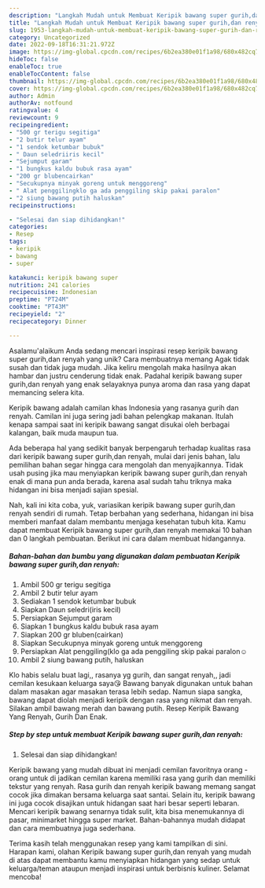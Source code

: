 ```yaml
---
description: "Langkah Mudah untuk Membuat Keripik bawang super gurih,dan renyah{ yang Enak Banget"
title: "Langkah Mudah untuk Membuat Keripik bawang super gurih,dan renyah{ yang Enak Banget"
slug: 1953-langkah-mudah-untuk-membuat-keripik-bawang-super-gurih-dan-renyah-yang-enak-banget
category: Uncategorized
date: 2022-09-18T16:31:21.972Z
image: https://img-global.cpcdn.com/recipes/6b2ea380e01f1a98/680x482cq70/keripik-bawang-super-gurihdan-renyah-foto-resep-utama.jpg
hideToc: false
enableToc: true
enableTocContent: false
thumbnail: https://img-global.cpcdn.com/recipes/6b2ea380e01f1a98/680x482cq70/keripik-bawang-super-gurihdan-renyah-foto-resep-utama.jpg
cover: https://img-global.cpcdn.com/recipes/6b2ea380e01f1a98/680x482cq70/keripik-bawang-super-gurihdan-renyah-foto-resep-utama.jpg
author: Admin
authorAv: notfound
ratingvalue: 4
reviewcount: 9
recipeingredient:
- "500 gr terigu segitiga"
- "2 butir telur ayam"
- "1 sendok ketumbar bubuk"
- " Daun seledriiris kecil"
- "Sejumput garam"
- "1 bungkus kaldu bubuk rasa ayam"
- "200 gr blubencairkan"
- "Secukupnya minyak goreng untuk menggoreng"
- " Alat penggilingklo ga ada penggiling skip pakai paralon"
- "2 siung bawang putih haluskan"
recipeinstructions:

- "Selesai dan siap dihidangkan!"
categories:
- Resep
tags:
- keripik
- bawang
- super

katakunci: keripik bawang super 
nutrition: 241 calories
recipecuisine: Indonesian
preptime: "PT24M"
cooktime: "PT43M"
recipeyield: "2"
recipecategory: Dinner

---
```



Asalamu'alaikum Anda sedang mencari inspirasi resep keripik bawang super gurih,dan renyah yang unik? Cara membuatnya memang Agak tidak susah dan tidak juga mudah. Jika keliru mengolah maka hasilnya akan hambar dan justru cenderung tidak enak. Padahal keripik bawang super gurih,dan renyah yang enak selayaknya punya aroma dan rasa yang dapat memancing selera kita.


Keripik bawang adalah camilan khas Indonesia yang rasanya gurih dan renyah. Camilan ini juga sering jadi bahan pelengkap makanan. Itulah kenapa sampai saat ini keripik bawang sangat disukai oleh berbagai kalangan, baik muda maupun tua.

Ada beberapa hal yang sedikit banyak berpengaruh terhadap kualitas rasa dari keripik bawang super gurih,dan renyah, mulai dari jenis bahan, lalu pemilihan bahan segar hingga cara mengolah dan menyajikannya. Tidak usah pusing jika mau menyiapkan keripik bawang super gurih,dan renyah enak di mana pun anda berada, karena asal sudah tahu triknya maka hidangan ini bisa menjadi sajian spesial.


Nah, kali ini kita coba, yuk, variasikan keripik bawang super gurih,dan renyah sendiri di rumah. Tetap berbahan yang sederhana, hidangan ini bisa memberi manfaat dalam membantu menjaga kesehatan tubuh kita. Kamu dapat membuat Keripik bawang super gurih,dan renyah memakai 10 bahan dan 0 langkah pembuatan. Berikut ini cara dalam membuat hidangannya.

<!--inarticleads1-->

##### Bahan-bahan dan bumbu yang digunakan dalam pembuatan Keripik bawang super gurih,dan renyah:

1. Ambil 500 gr terigu segitiga
1. Ambil 2 butir telur ayam
1. Sediakan 1 sendok ketumbar bubuk
1. Siapkan  Daun seledri(iris kecil)
1. Persiapkan Sejumput garam
1. Siapkan 1 bungkus kaldu bubuk rasa ayam
1. Siapkan 200 gr bluben(cairkan)
1. Siapkan Secukupnya minyak goreng untuk menggoreng
1. Persiapkan  Alat penggiling(klo ga ada penggiling skip pakai paralon☺
1. Ambil 2 siung bawang putih, haluskan


Klo habis selalu buat lagi,, rasanya yg gurih, dan sangat renyah,, jadi cemilan kesukaan keluarga saya😘 Bawang banyak digunakan untuk bahan dalam masakan agar masakan terasa lebih sedap. Namun siapa sangka, bawang dapat diolah menjadi keripik dengan rasa yang nikmat dan renyah. Silakan ambil bawang merah dan bawang putih. Resep Keripik Bawang Yang Renyah, Gurih Dan Enak. 

<!--inarticleads2-->

##### Step by step untuk membuat Keripik bawang super gurih,dan renyah:


1. Selesai dan siap dihidangkan!

Keripik bawang yang mudah dibuat ini menjadi cemilan favoritnya orang - orang untuk di jadikan cemilan karena memiliki rasa yang gurih dan memiliki tekstur yang renyah. Rasa gurih dan renyah keripik bawang memang sangat cocok jika dimakan bersama keluarga saat santai. Selain itu, keripik bawang ini juga cocok disajikan untuk hidangan saat hari besar seperti lebaran. Mencari keripik bawang senarnya tidak sulit, kita bisa menemukannya di pasar, minimarket hingga super market. Bahan-bahannya mudah didapat dan cara membuatnya juga sederhana. 

Terima kasih telah menggunakan resep yang kami tampilkan di sini. Harapan kami, olahan Keripik bawang super gurih,dan renyah yang mudah di atas dapat membantu kamu menyiapkan hidangan yang sedap untuk keluarga/teman ataupun menjadi inspirasi untuk berbisnis kuliner. Selamat mencoba!
